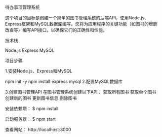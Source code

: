 待办事项管理系统

这个项目的目标是创建一个简单的图书管理系统的后端API，使用Node.js、Express框架和MySQL数据库编写。您将为应用程序的关键功能（如图书的增删改查等）编写API接口，以确保它们的正确性和性能。

技术栈

Node.js
Express
MySQL

项目步骤

1.安装Node.js、Express和MySQL

npm init -y
npm install express mysql
2.配置MySQL数据库

3.创建图书管理API
在图书管理系统创建以下API：
获取所有图书
获取单个图书
创建新的图书
更新图书信息
删除图书

安装依赖项： $ npm install

启动服务器： $ npm start

查看网站： http://localhost:3000
